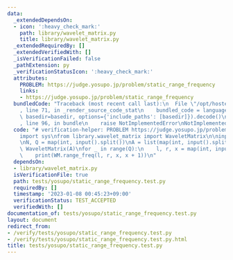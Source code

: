```yaml
---
data:
  _extendedDependsOn:
  - icon: ':heavy_check_mark:'
    path: library/wavelet_matrix.py
    title: library/wavelet_matrix.py
  _extendedRequiredBy: []
  _extendedVerifiedWith: []
  _isVerificationFailed: false
  _pathExtension: py
  _verificationStatusIcon: ':heavy_check_mark:'
  attributes:
    PROBLEM: https://judge.yosupo.jp/problem/static_range_frequency
    links:
    - https://judge.yosupo.jp/problem/static_range_frequency
  bundledCode: "Traceback (most recent call last):\n  File \"/opt/hostedtoolcache/PyPy/3.7.13/x64/site-packages/onlinejudge_verify/documentation/build.py\"\
    , line 71, in _render_source_code_stat\n    bundled_code = language.bundle(stat.path,\
    \ basedir=basedir, options={'include_paths': [basedir]}).decode()\n  File \"/opt/hostedtoolcache/PyPy/3.7.13/x64/site-packages/onlinejudge_verify/languages/python.py\"\
    , line 96, in bundle\n    raise NotImplementedError\nNotImplementedError\n"
  code: "# verification-helper: PROBLEM https://judge.yosupo.jp/problem/static_range_frequency\n\
    import sys\nfrom library.wavelet_matrix import WaveletMatrix\n\ninput = sys.stdin.readline\n\
    \nN, Q = map(int, input().split())\nA = list(map(int, input().split()))\nWM =\
    \ WaveletMatrix(A)\nfor _ in range(Q):\n    l, r, x = map(int, input().split())\n\
    \    print(WM.range_freq(l, r, x, x + 1))\n"
  dependsOn:
  - library/wavelet_matrix.py
  isVerificationFile: true
  path: tests/yosupo/static_range_frequency.test.py
  requiredBy: []
  timestamp: '2023-01-08 00:45:23+09:00'
  verificationStatus: TEST_ACCEPTED
  verifiedWith: []
documentation_of: tests/yosupo/static_range_frequency.test.py
layout: document
redirect_from:
- /verify/tests/yosupo/static_range_frequency.test.py
- /verify/tests/yosupo/static_range_frequency.test.py.html
title: tests/yosupo/static_range_frequency.test.py
---
```

